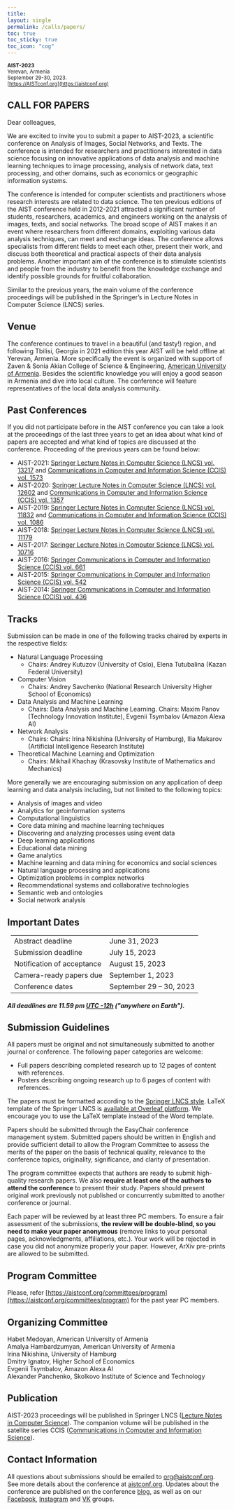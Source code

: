 ```yaml
---
title: 
layout: single
permalink: /calls/papers/
toc: true
toc_sticky: true
toc_icon: "cog"
---
```


<sub>**AIST-2023**  
Yerevan, Armenia<br>
September 29-30, 2023.<br>
[https://AISTconf.org](https://aistconf.org)


## CALL FOR PAPERS

Dear colleagues,
    
We are excited to invite you to submit a paper to AIST-2023, a scientific conference on Analysis of Images, Social Networks, and Texts. The conference is intended for researchers and practitioners interested in data science focusing on innovative applications of data analysis and machine learning techniques to image processing, analysis of network data, text processing, and other domains, such as economics or geographic information systems. 
    
The conference is intended for computer scientists and practitioners whose research interests are related to data science. The ten previous editions of the AIST conference held in 2012-2021 attracted a significant number of students, researchers, academics, and engineers working on the analysis of images, texts, and social networks. The broad scope of AIST makes it an event where researchers from different domains, exploiting various data analysis techniques, can meet and exchange ideas. The conference allows specialists from different fields to meet each other, present their work, and discuss both theoretical and practical aspects of their data analysis problems. Another important aim of the conference is to stimulate scientists and people from the industry to benefit from the knowledge exchange and identify possible grounds for fruitful collaboration.
    
Similar to the previous years, the main volume of the conference proceedings will be published in the Springer’s in Lecture Notes in Computer Science (LNCS) series. 
    
## Venue

The conference continues to travel in a beautiful (and tasty!) region, and following Tbilisi, Georgia in 2021 edition this year AIST will be held offline at Yerevan, Armenia. More specifically the event is organized with support of Zaven & Sonia Akian College of Science & Engineering, [American University of Armenia](https://cse.aua.am/). Besides the scientific knowledge you will enjoy a good season in Armenia and dive into local culture. The conference will feature representatives of the local data analysis community.

## Past Conferences

If you did not participate before in the AIST conference you can take a look at the proceedings of the last three years to get an idea about what kind of papers are accepted and what kind of topics are discussed at the conference. Proceeding of the previous years can be found below:

- AIST-2021: [Springer Lecture Notes in Computer Science (LNCS) vol. 13217](https://link.springer.com/book/10.1007/978-3-031-16500-9) and [Communications in Computer and Information Science (CCIS) vol. 1573](https://link.springer.com/book/10.1007/978-3-031-15168-2)
- AIST-2020: [Springer Lecture Notes in Computer Science (LNCS) vol. 12602](https://link.springer.com/book/10.1007/978-3-030-72610-2) and [Communications in Computer and Information Science (CCIS) vol. 1357](https://link.springer.com/book/10.1007/978-3-030-71214-3)
- AIST-2019: [Springer Lecture Notes in Computer Science (LNCS) vol. 11832](https://link.springer.com/book/10.1007/978-3-030-37334-4) and [Communications in Computer and Information Science (CCIS) vol. 1086](https://link.springer.com/book/10.1007/978-3-030-39575-9)
- AIST-2018: [Springer Lecture Notes in Computer Science (LNCS) vol. 11179](https://link.springer.com/book/10.1007/978-3-030-11027-7)
- AIST-2017: [Springer Lecture Notes in Computer Science (LNCS) vol. 10716](http://www.springer.com/us/book/9783319730127)
- AIST-2016: [Springer Communications in Computer and Information Science (CCIS) vol. 661](http://www.springer.com/en/book/9783319529196)
- AIST-2015: [Springer Communications in Computer and Information Science (CCIS) vol. 542](http://www.springer.com/en/book/9783319261225)
- AIST-2014: [Springer Communications in Computer and Information Science (CCIS) vol. 436](http://www.springer.com/en/book/9783319125794)

    
## Tracks

Submission can be made in one of the following tracks chaired by experts in the respective fields:

- Natural Language Processing
    - Chairs: Andrey Kutuzov (University of Oslo), Elena Tutubalina (Kazan Federal University)
- Computer Vision 
    - Chairs: Andrey Savchenko (National Research University Higher School of Economics)
- Data Analysis and Machine Learning
    - Chairs: Data Analysis and Machine Learning. Chairs: Maxim Panov (Technology Innovation Institute), Evgenii Tsymbalov (Amazon Alexa AI)
- Network Analysis
    - Chairs: Chairs: Irina Nikishina (University of Hamburg), Ilia Makarov (Artificial Intelligence Research Institute)
- Theoretical Machine Learning and Optimization
    - Chairs: Mikhail Khachay (Krasovsky Institute of Mathematics and Mechanics)

More generally we are encouraging submission on any application of deep learning and data analysis including, but not limited to the following topics:
    
- Analysis of images and video
- Analytics for geoinformation systems
- Computational linguistics
- Core data mining and machine learning techniques
- Discovering and analyzing processes using event data
- Deep learning applications
- Educational data mining
- Game analytics
- Machine learning and data mining for economics and social sciences
- Natural language processing and applications
- Optimization problems in complex networks
- Recommendational systems and collaborative technologies
- Semantic web and ontologies
- Social network analysis

<h2 id="dates">Important Dates</h2>

<center>
<table style="width: 97%">
    <tbody>
        <tr>
            <td>Abstract deadline</td>
            <td>June 31, 2023</td>
        </tr>
        <tr>
            <td>Submission deadline</td>
            <td>July 15, 2023</td>
        </tr>
        <tr>
            <td>Notification of acceptance</td>
            <td>August 15, 2023</td>
        </tr>
        <tr>
          <td>Camera-ready papers due</td>
          <td>September 1, 2023</td>
        </tr>       
        <tr>
            <td>Conference dates</td>
            <td>September 29 &ndash; 30, 2023</td>
        </tr>     
</tbody>
</table>
</center>

<h5>All deadlines are 11.59 pm <a target="_blank" href="https://www.timeanddate.com/time/zone/timezone/utc-12">UTC -12h</a> ("anywhere on Earth").</h5>


## Submission Guidelines

All papers must be original and not simultaneously submitted to another journal or conference. The following paper categories are welcome:

- Full papers describing completed research up to 12 pages of content with references.
- Posters describing ongoing research up to 6 pages of content with references.

The papers must be formatted according to the [Springer LNCS style](http://www.springer.com/computer/lncs?SGWID=0-164-6-793341-0). LaTeX template of the Springer LNCS is [available at Overleaf platform](https://www.overleaf.com/latex/templates/springer-lecture-notes-in-computer-science/kzwwpvhwnvfj). We encourage you to use the LaTeX template instead of the Word template.

Papers should be submitted through the EasyChair conference management system. Submitted papers should be written in English and provide sufficient detail to allow the Program Committee to assess the merits of the paper on the basis of technical quality, relevance to the conference topics, originality, significance, and clarity of presentation.

The program committee expects that authors are ready to submit high-quality research papers. We also **require at least one of the authors to attend the conference** to present their study. Papers should present original work previously not published or concurrently submitted to another conference or journal.

Each paper will be reviewed by at least three PC members. To ensure a fair assessment of the submissions, **the review will be double-blind, so you need to make your paper anonymous** (remove links to your personal pages, acknowledgments, affiliations, etc.). Your work will be rejected in case you did not anonymize properly your paper. However, ArXiv pre-prints are allowed to be submitted. 
    
    
## Program Committee

Please, refer [https://aistconf.org/committees/program](https://aistconf.org/committees/program) for the past year PC members.
   
    
## Organizing Committee

Habet Medoyan, American University of Armenia<br>
Amalya Hambardzumyan, American University of Armenia<br>
Irina Nikishina, University of Hamburg<br>
Dmitry Ignatov, Higher School of Economics<br>
Evgenii Tsymbalov, Amazon Alexa AI<br>
Alexander Panchenko, Skolkovo Institute of Science and Technology


## Publication

AIST-2023 proceedings will be published in Springer LNCS ([Lecture Notes in Computer Science](https://www.springer.com/series/558)). The companion volume will be published in the satellite series CCIS ([Communications in Computer and Information Science](https://www.springer.com/series/7899)).

 
## Contact Information

All questions about submissions should be emailed to [org@aistconf.org](http://mailto:org@aistconf.org/). See more details about the conference at [aistconf.org](http://aistconf.org/). Updates about the conference are published on the conference [blog](http://aistconf.ru/category/blog/), as well as on our [Facebook](https://www.facebook.com/groups/aistconf/), [Instagram](https://www.instagram.com/aistconference/?hl=en) and [VK](https://vk.com/aistconf) groups.
